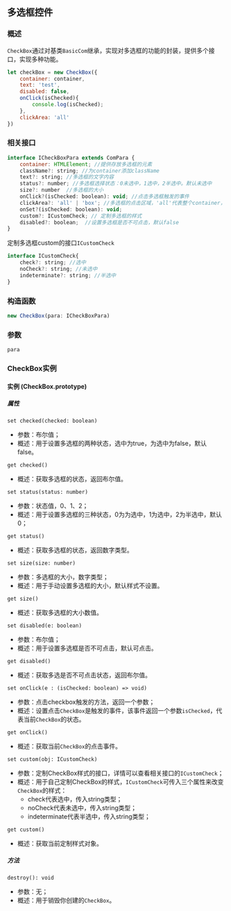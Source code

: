 ## 多选框控件
### 概述

`CheckBox`通过对基类`BasicCom`继承，实现对多选框的功能的封装，提供多个接口，实现多种功能。

```js
let checkBox = new CheckBox({
    container: container,
    text: 'test',
    disabled: false,
    onClick(isChecked){
        console.log(isChecked);
    },
    clickArea: 'all'
})
```

### 相关接口

```js
interface ICheckBoxPara extends ComPara {
    container: HTMLElement; //提供存放多选框的元素
    className?: string; //为container添加className
    text?: string; //多选框的文字内容
    status?: number; //多选框选择状态：0未选中，1选中，2半选中。默认未选中
    size?: number  //多选框的大小
    onClick?(isChecked: boolean): void; //点击多选框触发的事件
    clickArea?: 'all' | 'box'; //多选框的点击区域，'all'代表整个container，'box'代表方框，默认'all'。
    onSet?(isChecked: boolean): void;
    custom?: ICustomCheck; // 定制多选框的样式
    disabled?: boolean;  //设置多选框是否不可点击，默认false
}
```

定制多选框custom的接口`ICustomCheck`

```js
interface ICustomCheck{
    check?: string; //选中
    noCheck?: string; //未选中
    indeterminate?: string; //半选中
}
```

### 构造函数

```js
new CheckBox(para: ICheckBoxPara)
```

### 参数
`para`

### CheckBox实例

#### 实例 (CheckBox.prototype)

##### 属性

`set checked(checked: boolean)`

* 参数：布尔值；
* 概述：用于设置多选框的两种状态，选中为true，为选中为false，默认false。

`get checked()`

* 概述：获取多选框的状态，返回布尔值。

`set status(status: number)`

* 参数：状态值，0、1、2；
* 概述：用于设置多选框的三种状态，0为为选中，1为选中，2为半选中，默认0；

`get status()`

* 概述：获取多选框的状态，返回数字类型。

`set size(size: number)`

* 参数：多选框的大小，数字类型；
* 概述：用于手动设置多选框的大小，默认样式不设置。

`get size()`

* 概述：获取多选框的大小数值。

`set disabled(e: boolean)`

* 参数：布尔值；
* 概述：用于设置多选框是否不可点击，默认可点击。

`get disabled()`

* 概述：获取多选是否不可点击状态，返回布尔值。

`set onClick(e : (isChecked: boolean) => void)`

* 参数：点击checkbox触发的方法，返回一个参数；
* 概述：设置点击`CheckBox`是触发的事件，该事件返回一个参数`isChecked`，代表当前`CheckBox`的状态。

`get onClick()`

* 概述：获取当前`CheckBox`的点击事件。

`set custom(obj: ICustomCheck)`

* 参数：定制CheckBox样式的接口，详情可以查看相关接口的`ICustomCheck`；
* 概述：用于自己定制CheckBox的样式，`ICustomCheck`可传入三个属性来改变`CheckBox`的样式：
    * check代表选中，传入string类型；
    * noCheck代表未选中，传入string类型；
    * indeterminate代表半选中，传入string类型；

`get custom()`

* 概述：获取当前定制样式对象。

##### 方法

`destroy(): void`

* 参数：无；
* 概述：用于销毁你创建的`CheckBox`。